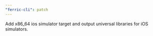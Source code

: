 ```yaml
---
"ferric-cli": patch
---
```


Add x86_64 ios simulator target and output universal libraries for iOS simulators.
